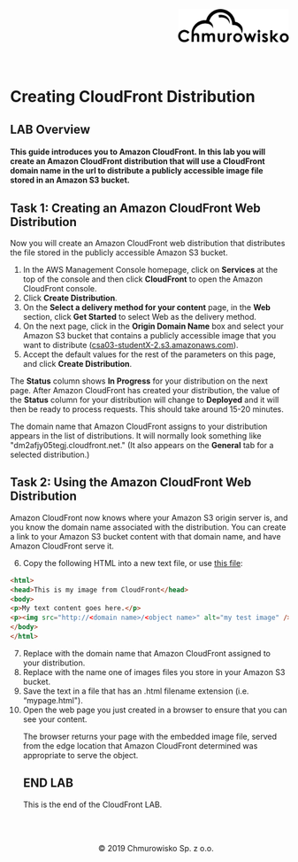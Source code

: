 <img src="../../img/logo.png" alt="Chmurowisko logo" width="200" align="right">
<br><br>
<br><br>
<br><br>

# Creating CloudFront Distribution

## LAB Overview

#### This guide introduces you to Amazon CloudFront. In this lab you will create an Amazon CloudFront distribution that will use a CloudFront domain name in the url to distribute a publicly accessible image file stored in an Amazon S3 bucket. 

## Task 1: Creating an Amazon CloudFront Web Distribution
Now you will create an Amazon CloudFront web distribution that distributes the file stored in the publicly accessible Amazon S3 bucket.

1. In the AWS Management Console homepage, click on **Services** at the top of the console and then click **CloudFront** to open the Amazon CloudFront console.
2. Click **Create Distribution**.
3. On the **Select a delivery method for your content** page, in the **Web** section, click **Get Started** to select Web as the delivery method.
4. On the next page, click in the **Origin Domain Name** box and select your Amazon S3 bucket that contains a publicly accessible image that you want to distribute ([csa03-studentX-2.s3.amazonaws.com](http://csa03-studentX-2.s3.amazonaws.com)).
5. Accept the default values for the rest of the parameters on this page, and click **Create Distribution**.

The **Status** column shows **In Progress** for your distribution on the next page. After Amazon CloudFront has created your distribution, the value of the **Status**  column for your distribution will change to **Deployed** and it will then be ready to process requests. This should take around 15-20 minutes.

The domain name that Amazon CloudFront assigns to your distribution appears in the list of distributions. It will normally look something like "dm2afjy05tegj.cloudfront.net." (It also appears on the **General** tab for a selected distribution.)

## Task 2: Using the Amazon CloudFront Web Distribution

Amazon CloudFront now knows where your Amazon S3 origin server is, and you know the domain name associated with the distribution. You can create a link to your Amazon S3 bucket content with that domain name, and have Amazon CloudFront serve it.

6. Copy the following HTML into a new text file, or use [this file](mypage.html):

```html
<html>
<head>This is my image from CloudFront</head>
<body>
<p>My text content goes here.</p>
<p><img src="http://<domain name>/<object name>" alt="my test image" /></p>
</body>
</html>
```

7. Replace <domain name> with the domain name that Amazon CloudFront assigned to your distribution.
8. Replace <object name> with the name one of images files you store in your Amazon S3 bucket.
9. Save the text in a file that has an .html filename extension (i.e. “mypage.html").
10. Open the web page you just created in a browser to ensure that you can see your content.

The browser returns your page with the embedded image file, served from the edge location that Amazon CloudFront determined was appropriate to serve the object.

## END LAB

This is the end of the CloudFront LAB. 

<br><br>

<center><p>&copy; 2019 Chmurowisko Sp. z o.o.<p></center>